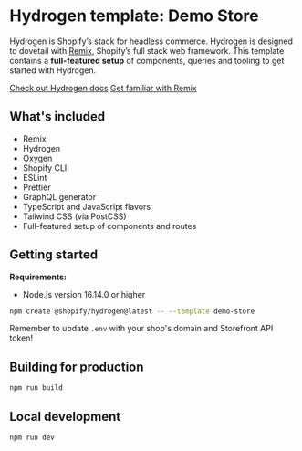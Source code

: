 # Hydrogen template: Demo Store

Hydrogen is Shopify’s stack for headless commerce. Hydrogen is designed to dovetail with [Remix](https://remix.run/), Shopify’s full stack web framework. This template contains a **full-featured setup** of components, queries and tooling to get started with Hydrogen.

[Check out Hydrogen docs](https://shopify.dev/custom-storefronts/hydrogen)
[Get familiar with Remix](https://remix.run/docs/en/v1)

## What's included

- Remix
- Hydrogen
- Oxygen
- Shopify CLI
- ESLint
- Prettier
- GraphQL generator
- TypeScript and JavaScript flavors
- Tailwind CSS (via PostCSS)
- Full-featured setup of components and routes
 

## Getting started

**Requirements:**


- Node.js version 16.14.0 or higher

```bash
npm create @shopify/hydrogen@latest -- --template demo-store
```


Remember to update `.env` with your shop's domain and Storefront API token!

## Building for production

```bash
npm run build
```

## Local development

```bash
npm run dev
```
